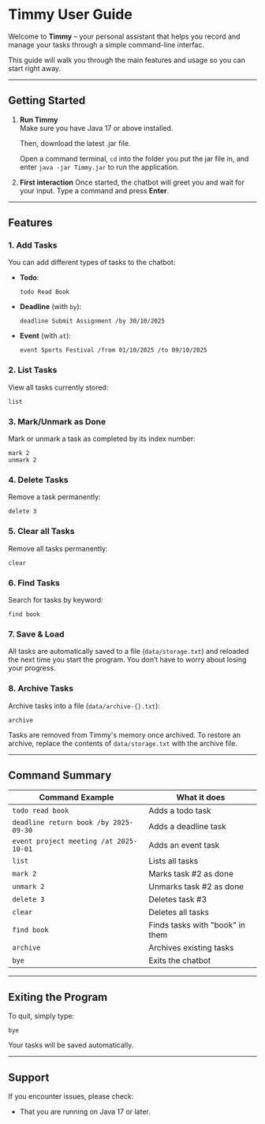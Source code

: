 # Timmy User Guide

Welcome to **Timmy** – your personal assistant that helps you record and manage your tasks through a simple command-line interfac.  

This guide will walk you through the main features and usage so you can start right away.

---

## Getting Started

1. **Run Timmy**  
   Make sure you have Java 17 or above installed.
   
   Then, download the latest .jar file.

   Open a command terminal, `cd` into the folder you put the jar file in, and enter `java -jar Timmy.jar` to run the application.



2. **First interaction**
   Once started, the chatbot will greet you and wait for your input. Type a command and press **Enter**.

---

## Features

### 1. Add Tasks

You can add different types of tasks to the chatbot:

* **Todo**:

  ```text
  todo Read Book
  ```
* **Deadline** (with `by`):

  ```text
  deadline Submit Assignment /by 30/10/2025
  ```
* **Event** (with `at`):

  ```text
  event Sports Festival /from 01/10/2025 /to 09/10/2025
  ```

### 2. List Tasks

View all tasks currently stored:

```text
list
```

### 3. Mark/Unmark as Done

Mark or unmark a task as completed by its index number:

```text
mark 2
unmark 2
```

### 4. Delete Tasks

Remove a task permanently:

```text
delete 3
```

### 5. Clear all Tasks

Remove all tasks permanently:

```text
clear
```

### 6. Find Tasks

Search for tasks by keyword:

```text
find book
```

### 7. Save & Load

All tasks are automatically saved to a file (`data/storage.txt`) and reloaded the next time you start the program. You don’t have to worry about losing your progress.

### 8. Archive Tasks

Archive tasks into a file (`data/archive-{}.txt`):

```text
archive
```

Tasks are removed from Timmy's memory once archived. To restore an archive, replace the contents of `data/storage.txt` with the archive file.

---

## Command Summary

| Command Example                        | What it does                    |
| -------------------------------------- | ------------------------------- |
| `todo read book`                       | Adds a todo task                |
| `deadline return book /by 2025-09-30`  | Adds a deadline task            |
| `event project meeting /at 2025-10-01` | Adds an event task              |
| `list`                                 | Lists all tasks                 |
| `mark 2`                               | Marks task #2 as done           |
| `unmark 2`                             | Unmarks task #2 as done         |
| `delete 3`                             | Deletes task #3                 |
| `clear`                                | Deletes all tasks               |
| `find book`                            | Finds tasks with "book" in them |
| `archive`                              | Archives existing tasks         |
| `bye`                                  | Exits the chatbot               |

---

## Exiting the Program

To quit, simply type:

```text
bye
```

Your tasks will be saved automatically.

---

## Support

If you encounter issues, please check:

* That you are running on Java 17 or later.
